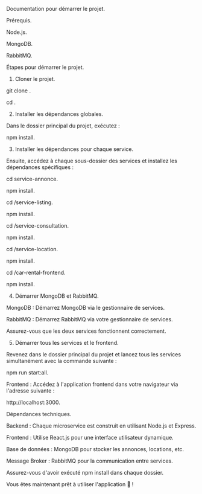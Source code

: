 Documentation pour démarrer le projet.

Prérequis.

Node.js.

MongoDB.

RabbitMQ.

Étapes pour démarrer le projet.

1. Cloner le projet.

git clone <Microservice>.

cd <nom-du-repository>.

2. Installer les dépendances globales.

Dans le dossier principal du projet, exécutez :

npm install.

3. Installer les dépendances pour chaque service.

Ensuite, accédez à chaque sous-dossier des services et installez les dépendances spécifiques :

cd service-annonce.

npm install.

cd /service-listing.

npm install.

cd /service-consultation.

npm install.

cd /service-location.

npm install.

cd /car-rental-frontend.

npm install.

4. Démarrer MongoDB et RabbitMQ.

MongoDB : Démarrez MongoDB via le gestionnaire de services.

RabbitMQ : Démarrez RabbitMQ via votre gestionnaire de services.

Assurez-vous que les deux services fonctionnent correctement.

5. Démarrer tous les services et le frontend.

Revenez dans le dossier principal du projet et lancez tous les services simultanément avec la commande suivante :

npm run start:all.

Frontend : Accédez à l'application frontend dans votre navigateur via l'adresse suivante :

http://localhost:3000.

Dépendances techniques.

Backend : Chaque microservice est construit en utilisant Node.js et Express.

Frontend : Utilise React.js pour une interface utilisateur dynamique.

Base de données : MongoDB pour stocker les annonces, locations, etc.

Message Broker : RabbitMQ pour la communication entre services.

Assurez-vous d'avoir exécuté npm install dans chaque dossier.

Vous êtes maintenant prêt à utiliser l'application 🎉 !
